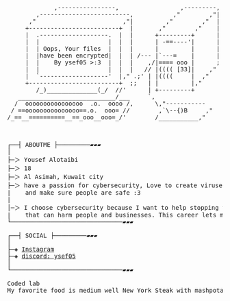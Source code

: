 <pre>

             ,----------------,                 ,---------,
        ,-------------------------,           ,"        ,"|
      ,"                        ,"|         ,"        ,"  |
     +-------------------------+  |       ,"        ,"    |
     |  .-------------------.  |  |      +---------+      |
     |  |                   |  |  |      | -==----'|      |
     |  | Oops, Your files  |  |  |      |         |      |
     |  |have been encrypted|  |  | /--- |`---=    |      |
     |  |    By ysef05 >:3  |  |  |    ,/|==== ooo |      ;
     |  |                   |  |  |   // |(((( [33]|    ,"
     |  `-------------------'  |," .;' | |((((     |  ,"
     +-------------------------+  ;;   | |         |," 
        /_)______________(_/  //'      | +---------+
   ___________________________/___     `,
  /  oooooooooooooooo  .o.  oooo /,      \,"-----------
 / ==ooooooooooooooo==.o.  ooo= //        ,`\--{)B     ,"
/_==__==========__==_ooo__ooo=_/'        /___________,"


  
┌──┤ ABOUTME ├─────────▰▰▰
│
├─＞ Yousef Alotaibi
├─＞ 18
├─＞ Al Asimah, Kuwait city
├─＞ have a passion for cybersecurity, Love to create viruses and ransomware to locally test them
|    and make sure people are safe :3
|
│─＞ I choose cybersecurity because I want to help stopping threats like viruses and ransomware 
|    that can harm people and businesses. This career lets me protect important data and keep the digital world safer.  
└───────────────────────────────▰▰▰

┌──┤ SOCIAL ├─────────▰▰▰
│
├─◈ <a href="https://www.instagram.com/ysef05">Instagram</a>
├─◈ <a href="https://discord.com">discord: ysef05</a>
│
└───────────────────────────────▰▰▰

Coded lab
My favorite food is medium well New York Steak with mashpotatos for the side :D
</pre>
